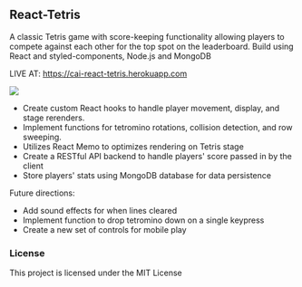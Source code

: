 ## React-Tetris

A classic Tetris game with score-keeping functionality allowing players to compete against each other for the top spot on the leaderboard. Build using React and styled-components, Node.js and MongoDB

LIVE AT: https://cai-react-tetris.herokuapp.com

<img src='./misc/react-tetris.gif'>

- Create custom React hooks to handle player movement, display, and stage rerenders.
- Implement functions for tetromino rotations, collision detection, and row sweeping.
- Utilizes React Memo to optimizes rendering on Tetris stage
- Create a RESTful API backend to handle players' score passed in by the client
- Store players' stats using MongoDB database for data persistence

Future directions:

- Add sound effects for when lines cleared
- Implement function to drop tetromino down on a single keypress
- Create a new set of controls for mobile play

### License

This project is licensed under the MIT License
